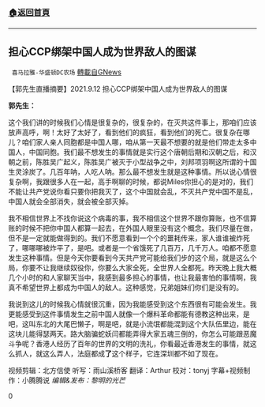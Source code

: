 ###  [:house:返回首頁](https://github.com/ourhimalayas/txt)
---


## 担心CCP绑架中国人成为世界敌人的图谋
` 喜马拉雅-华盛顿DC农场` [轉載自GNews](https://gnews.org/zh-hans/1542861/)

【郭先生直播摘要】2021.9.12 担心CCP绑架中国人成为世界敌人的图谋

**郭先生：**

这个我们讲的时候我们心情是很复杂的，很复杂的，在灭共这件事上，那咱们应该放声高呼，啊！太好了太好了，看到他们的疯狂，看到他们的死亡。很复杂在哪儿？咱们家人亲人同胞都是中国人哪，咱从第一天最不想要的就是他们带走太多中国人，中国同胞。我们最不想发生的事情就是实行这个唐朝后期和汉朝之后，和汉朝之前，陈胜吴广起义，陈胜吴广被灭于小型战争之中，刘邦项羽啊这所谓的十国生灵涂炭了。几百年呐，人吃人呐。那么最不想发生就是这种事情。所以说心情很复杂啊，我跟很多人在一起，高手啊聊的时候，都说Miles你担心的是对的，我们不能让共产党说你看只要你把我灭了，这个中国就会乱，不灭共产党中国不是乱，中国人就会全部消失，就会被全部灭掉。

我不相信世界上不找你说这个病毒的事，我不相信这个世界不跟你算账，也不信算账的时候不把你中国人都算一起去，在外国人眼里没有这个概念。我们尽量在做，但不是一定就能做得到的。我们不愿意看到一个个的噩耗传来，家人谁谁被炸死了，哪哪哪被炸平了，是吧。或者是一个省饿死了几百万，几千万人。咱都不愿意发生这种事情。但是今天你要看到今天共产党可能给我们步的这个局，就是这么个局，你要不让我继续奴役你，你要么大家全死，全世界人全都死。昨天晚上我大概几个小时的和人家聊天当中，我感到最多担心的事情，也让我最害怕的事情啊，我真不希望世界上都成为中国人的敌人。这种感觉，兄弟姐妹们你们是没有的。

我说到这儿的时候我心情就很沉重，因为我能感受到这个东西很有可能会发生。我更能感受到这件事情发生之前中国人就像一个爆料革命都能有德教这种出来，是吧，这叫东北的大尾巴懒子，啊是吧，就是小流氓都能混到这个大队伍里边，能在这块儿能得瑟两天。路大脑骗蛇妖闫都能弄得大家五魂三倒的，你怎么可能跟恶魔斗争呢？香港人经历了百年的世界的文明的洗礼，你看最近香港发生的事情，就这么抓人，就这么弄人，法庭都成**了**这个样子，它连深圳都不如了现在。

视频剪辑：北方信使
听写：雨山溪桥客
翻译：Arthur
校对：tonyj
字幕+视频制作：小腾腾说
*编辑&发布：黎明的光芒*

0
